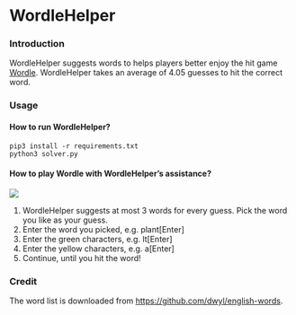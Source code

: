 # WordleHelper

### Introduction

WordleHelper suggests words to helps players better enjoy the hit game [Wordle](https://www.powerlanguage.co.uk/wordle/). WordleHelper takes an average of 4.05 guesses to hit the correct word.

### Usage

#### How to run WordleHelper?

```
pip3 install -r requirements.txt
python3 solver.py
```

#### How to play Wordle with WordleHelper’s assistance?

![](https://i.imgur.com/4U5qBKt.png)

1. WordleHelper suggests at most 3 words for every guess. Pick the word you like as your guess.
2. Enter the word you picked, e.g. plant[Enter]
3. Enter the green characters, e.g. lt[Enter]
4. Enter the yellow characters, e.g. a[Enter]
5. Continue, until you hit the word!

### Credit

The word list is downloaded from https://github.com/dwyl/english-words.